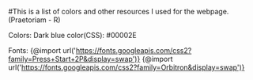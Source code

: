 #This is a list of colors and other resources I used for the webpage.
(Praetoriam - R)


Colors:
Dark blue color(CSS): #00002E

Fonts: 
{@import url('https://fonts.googleapis.com/css2?family=Press+Start+2P&display=swap')}
{@import url('https://fonts.googleapis.com/css2?family=Orbitron&display=swap')}